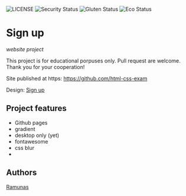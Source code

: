 ![LICENSE](https://img.shields.io/badge/license-MIT-blue.svg?style=flat-square)
![Security Status](https://img.shields.io/security-headers?label=Security&url=https%3A%2F%2Fgithub.com&style=flat-square)
![Gluten Status](https://img.shields.io/badge/Gluten-Free-green.svg)
![Eco Status](https://img.shields.io/badge/ECO-Friendly-green.svg)

# Sign up

_website project_

This project is for educational porpuses only. Pull request are welcome. Thank you for your cooperation!

Site published at https: https://github.com/html-css-exam

Design: [Sign up](https://ramas1985.github.io)

## Project features

- Github pages
- gradient
- desktop only (yet)
- fontawesome
- css blur
- 

## Authors

[Ramunas](https://github.com/Ramas1985)
